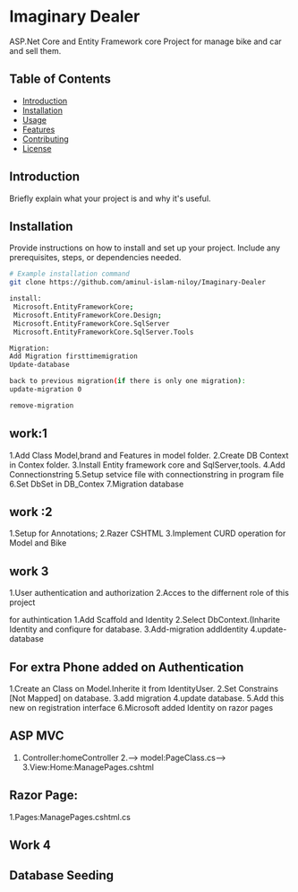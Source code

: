# Imaginary Dealer

ASP.Net Core and Entity Framework core Project for manage bike and car and sell them.

## Table of Contents

- [Introduction](#introduction)
- [Installation](#installation)
- [Usage](#usage)
- [Features](#features)
- [Contributing](#contributing)
- [License](#license)

## Introduction

Briefly explain what your project is and why it's useful.

## Installation

Provide instructions on how to install and set up your project. Include any prerequisites, steps, or dependencies needed.

```bash
# Example installation command
git clone https://github.com/aminul-islam-niloy/Imaginary-Dealer

install:
 Microsoft.EntityFrameworkCore;
 Microsoft.EntityFrameworkCore.Design;
 Microsoft.EntityFrameworkCore.SqlServer
 Microsoft.EntityFrameworkCore.SqlServer.Tools

Migration:
Add Migration firsttimemigration
Update-database

back to previous migration(if there is only one migration):
update-migration 0

remove-migration

 ```

## work:1

1.Add Class Model,brand and Features in model folder.
2.Create DB Context in Contex folder.
3.Install Entity framework core and SqlServer,tools.
4.Add Connectionstring
5.Setup setvice file with connectionstring in program file 
6.Set DbSet in DB_Contex 
7.Migration database

## work :2

1.Setup  for Annotations;
2.Razer CSHTML 
3.Implement CURD operation for Model and Bike 

## work 3
1.User authentication and authorization
2.Acces to the differnent role of this project

for authintication
1.Add Scaffold and Identity
2.Select DbContext.(Inharite Identity and confiqure for database.
3.Add-migration addIdentity
4.update-database

## For extra Phone added on Authentication

1.Create an Class on Model.Inherite it from IdentityUser.
2.Set Constrains [Not Mapped] on database.
3.add migration
4.update database.
5.Add this new on registration interface
6.Microsoft added Identity on razor pages



## ASP MVC
1. Controller:homeController 
2.--> model:PageClass.cs-->
3.View:Home:ManagePages.cshtml

## Razor Page:
1.Pages:ManagePages.cshtml.cs

## Work 4 
<h2> Database Seeding <h2> 





